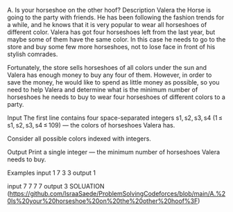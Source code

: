 A. Is your horseshoe on the other hoof? Description
Valera the Horse is going to the party with friends. He has been following the fashion trends for a while,
and he knows that it is very popular to wear all horseshoes of different color. 
Valera has got four horseshoes left from the last year, but maybe some of them have the same color. 
In this case he needs to go to the store and buy some few more horseshoes, not to lose face in front of his stylish comrades.

Fortunately, the store sells horseshoes of all colors under the sun and Valera has enough money to buy any four of them. However,
in order to save the money, he would like to spend as little money as possible,
so you need to help Valera and determine what is the minimum number of horseshoes he needs to buy to wear four horseshoes of different colors to a party.

Input
The first line contains four space-separated integers s1, s2, s3, s4 (1 ≤ s1, s2, s3, s4 ≤ 109) — the colors of horseshoes Valera has.

Consider all possible colors indexed with integers.

Output
Print a single integer — the minimum number of horseshoes Valera needs to buy.

Examples
input
1 7 3 3
output
1

input
7 7 7 7
output
3
SOLUATION (https://github.com/IsraaSaede/ProblemSolvingCodeforces/blob/main/A.%20Is%20your%20horseshoe%20on%20the%20other%20hoof%3F)
